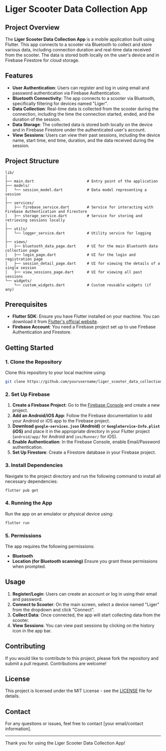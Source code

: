 # Liger Scooter Data Collection App

## Project Overview

The **Liger Scooter Data Collection App** is a mobile application built using Flutter. This app connects to a scooter via Bluetooth to collect and store various data, including connection duration and real-time data received from the scooter. The data is stored both locally on the user's device and in Firebase Firestore for cloud storage.

## Features

- **User Authentication**: Users can register and log in using email and password authentication via Firebase Authentication.
- **Bluetooth Connectivity**: The app connects to a scooter via Bluetooth, specifically filtering for devices named "Liger".
- **Data Collection**: Real-time data is collected from the scooter during the connection, including the time the connection started, ended, and the duration of the session.
- **Data Storage**: The collected data is stored both locally on the device and in Firebase Firestore under the authenticated user's account.
- **View Sessions**: Users can view their past sessions, including the device name, start time, end time, duration, and the data received during the session.

## Project Structure

```plaintext
lib/
│
├── main.dart                        # Entry point of the application
├── models/
│   └── session_model.dart           # Data model representing a session
│
├── services/
│   ├── firebase_service.dart        # Service for interacting with Firebase Authentication and Firestore
│   ├── storage_service.dart         # Service for storing and retrieving sessions locally
│
├── utils/
│   └── logger_service.dart          # Utility service for logging
│
├── views/
│   ├── bluetooth_data_page.dart     # UI for the main Bluetooth data collection page
│   ├── login_page.dart              # UI for the login and registration page
│   ├── session_detail_page.dart     # UI for viewing the details of a single session
│   ├── view_sessions_page.dart      # UI for viewing all past sessions
└── widgets/
    └── custom_widgets.dart          # Custom reusable widgets (if any)
```

## Prerequisites

- **Flutter SDK**: Ensure you have Flutter installed on your machine. You can download it from [Flutter's official website](https://flutter.dev/).
- **Firebase Account**: You need a Firebase project set up to use Firebase Authentication and Firestore.

## Getting Started

### 1. Clone the Repository

Clone this repository to your local machine using:

```bash
git clone https://github.com/yourusername/liger_scooter_data_collection_app.git
```

### 2. Set Up Firebase

1. **Create a Firebase Project**: Go to the [Firebase Console](https://console.firebase.google.com/) and create a new project.
2. **Add an Android/iOS App**: Follow the Firebase documentation to add your Android or iOS app to the Firebase project.
3. **Download `google-services.json` (Android)** or **`GoogleService-Info.plist` (iOS)** and place it in the appropriate directory in your Flutter project (`android/app/` for Android and `ios/Runner/` for iOS).
4. **Enable Authentication**: In the Firebase Console, enable Email/Password authentication.
5. **Set Up Firestore**: Create a Firestore database in your Firebase project.

### 3. Install Dependencies

Navigate to the project directory and run the following command to install all necessary dependencies:

```bash
flutter pub get
```

### 4. Running the App

Run the app on an emulator or physical device using:

```bash
flutter run
```

### 5. Permissions

The app requires the following permissions:
- **Bluetooth**
- **Location (for Bluetooth scanning)**
Ensure you grant these permissions when prompted.

## Usage

1. **Register/Login**: Users can create an account or log in using their email and password.
2. **Connect to Scooter**: On the main screen, select a device named "Liger" from the dropdown and click "Connect".
3. **Collect Data**: Once connected, the app will start collecting data from the scooter.
4. **View Sessions**: You can view past sessions by clicking on the history icon in the app bar.

## Contributing

If you would like to contribute to this project, please fork the repository and submit a pull request. Contributions are welcome!

## License

This project is licensed under the MIT License - see the [LICENSE](LICENSE) file for details.

## Contact

For any questions or issues, feel free to contact [your email/contact information].

---

Thank you for using the Liger Scooter Data Collection App!